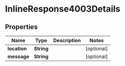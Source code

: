 
# InlineResponse4003Details

## Properties
Name | Type | Description | Notes
------------ | ------------- | ------------- | -------------
**location** | **String** |  |  [optional]
**message** | **String** |  |  [optional]



